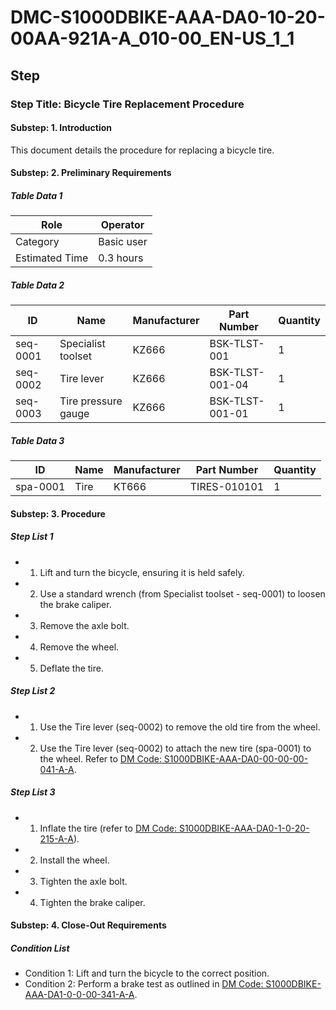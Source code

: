 # DMC-S1000DBIKE-AAA-DA0-10-20-00AA-921A-A_010-00_EN-US_1_1

## Step

### Step Title: Bicycle Tire Replacement Procedure

#### Substep: 1. Introduction

This document details the procedure for replacing a bicycle tire.
#### Substep: 2. Preliminary Requirements

##### Table Data 1

| Role | Operator |
|---|---|
| Category | Basic user |
| Estimated Time | 0.3 hours |

##### Table Data 2

| ID | Name | Manufacturer | Part Number | Quantity |
|---|---|---|---|---|
| seq-0001 | Specialist toolset | KZ666 | BSK-TLST-001 | 1 |
| seq-0002 | Tire lever | KZ666 | BSK-TLST-001-04 | 1 |
| seq-0003 | Tire pressure gauge | KZ666 | BSK-TLST-001-01 | 1 |

##### Table Data 3

| ID | Name | Manufacturer | Part Number | Quantity |
|---|---|---|---|---|
| spa-0001 | Tire | KT666 | TIRES-010101 | 1 |

#### Substep: 3. Procedure

##### Step List 1

* 1. Lift and turn the bicycle, ensuring it is held safely.
* 2. Use a standard wrench (from Specialist toolset - seq-0001) to loosen the brake caliper.
* 3. Remove the axle bolt.
* 4. Remove the wheel.
* 5. Deflate the tire.

##### Step List 2

* 1. Use the Tire lever (seq-0002) to remove the old tire from the wheel.
* 2. Use the Tire lever (seq-0002) to attach the new tire (spa-0001) to the wheel. Refer to [DM Code: S1000DBIKE-AAA-DA0-00-00-00-041-A-A](S1000DBIKE-AAA-DA0-00-00-00-041-A-A).

##### Step List 3

* 1. Inflate the tire (refer to [DM Code: S1000DBIKE-AAA-DA0-1-0-20-215-A-A](S1000DBIKE-AAA-DA0-1-0-20-215-A-A)).
* 2. Install the wheel.
* 3. Tighten the axle bolt.
* 4. Tighten the brake caliper.

#### Substep: 4. Close-Out Requirements

##### Condition List

* Condition 1: Lift and turn the bicycle to the correct position.
* Condition 2: Perform a brake test as outlined in [DM Code: S1000DBIKE-AAA-DA1-0-0-00-341-A-A](S1000DBIKE-AAA-DA1-0-0-00-341-A-A).